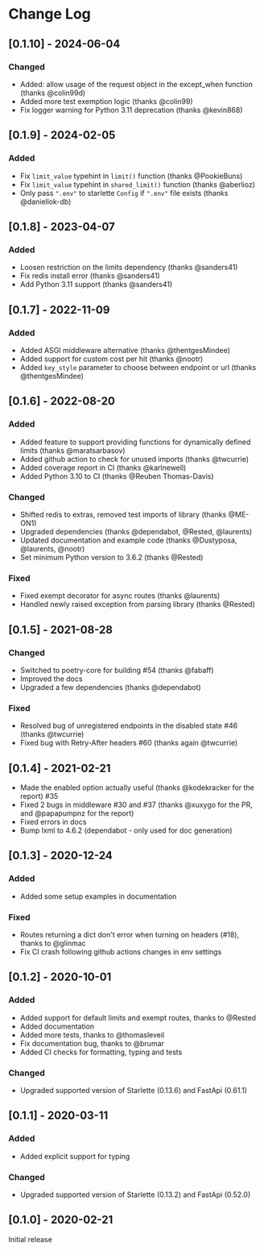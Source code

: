 # Change Log

## [0.1.10] - 2024-06-04

### Changed

- Added: allow usage of the request object in the except_when function (thanks @colin99d)
- Added more test exemption logic (thanks @colin99)
- Fix logger warning for Python 3.11 deprecation  (thanks @kevin868)

## [0.1.9] - 2024-02-05

### Added

- Fix `limit_value` typehint in `limit()` function (thanks @PookieBuns)
- Fix `limit_value` typehint in `shared_limit()` function (thanks @aberlioz)
- Only pass `".env"` to starlette `Config` if `".env"` file exists (thanks @daniellok-db)

## [0.1.8] - 2023-04-07

### Added

- Loosen restriction on the limits dependency (thanks @sanders41)
- Fix redis install error (thanks @sanders41)
- Add Python 3.11 support (thanks @sanders41)


## [0.1.7] - 2022-11-09

### Added

- Added ASGI middleware alternative (thanks @thentgesMindee)
- Added support for custom cost per hit (thanks @nootr)
- Added `key_style` parameter to choose between endpoint or url (thanks @thentgesMindee)

## [0.1.6] - 2022-08-20

### Added
- Added feature to support providing functions for dynamically defined limits (thanks @maratsarbasov)
- Added github action to check for unused imports (thanks @twcurrie)
- Added coverage report in CI (thanks @karlnewell)
- Added Python 3.10 to CI (thanks @Reuben Thomas-Davis)

### Changed
- Shifted redis to extras, removed test imports of library (thanks @ME-ON1)
- Upgraded dependencies (thanks @dependabot, @Rested, @laurents)
- Updated documentation and example code (thanks @Dustyposa, @laurents, @nootr)
- Set minimum Python version to 3.6.2 (thanks @Rested)

### Fixed
- Fixed exempt decorator for async routes (thanks @laurents)
- Handled newly raised exception from parsing library (thanks @Rested)

## [0.1.5] - 2021-08-28

### Changed

- Switched to poetry-core for building #54 (thanks @fabaff)
- Improved the docs
- Upgraded a few dependencies (thanks @dependabot)

### Fixed

- Resolved bug of unregistered endpoints in the disabled state #46 (thanks @twcurrie)
- Fixed bug with Retry-After headers #60 (thanks again @twcurrie)


## [0.1.4] - 2021-02-21

- Made the enabled option actually useful (thanks @kodekracker for the report) #35
- Fixed 2 bugs in middleware #30 and #37 (thanks @xuxygo for the PR, and @papapumpnz for the report)
- Fixed errors in docs
- Bump lxml to 4.6.2 (dependabot - only used for doc generation)

## [0.1.3] - 2020-12-24

### Added

- Added some setup examples in documentation

### Fixed

- Routes returning a dict don't error when turning on headers (#18), thanks to @glinmac
- Fix CI crash following github actions changes in env settings

## [0.1.2] - 2020-10-01

### Added

- Added support for default limits and exempt routes, thanks to @Rested
- Added documentation
- Added more tests, thanks to @thomasleveil
- Fix documentation bug, thanks to @brumar
- Added CI checks for formatting, typing and tests

### Changed

- Upgraded supported version of Starlette (0.13.6) and FastApi (0.61.1)

## [0.1.1] - 2020-03-11

### Added

- Added explicit support for typing

### Changed

- Upgraded supported version of Starlette (0.13.2) and FastApi (0.52.0)

## [0.1.0] - 2020-02-21

Initial release
